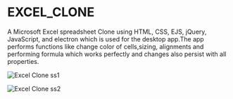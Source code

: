 # EXCEL_CLONE
A Microsoft Excel spreadsheet Clone using HTML, CSS, EJS, jQuery, JavaScript, and electron which is used
for the desktop app.The app performs functions like change color of cells,sizing, alignments and performing formula
which works perfectly and changes also persist with all properties.




![Excel Clone ss1](https://user-images.githubusercontent.com/51713283/95624172-0e858100-0a94-11eb-80b6-2e15d091ecd3.png)




![Excel Clone ss2](https://user-images.githubusercontent.com/51713283/95624175-0fb6ae00-0a94-11eb-8c27-0f0b0a380545.png)
